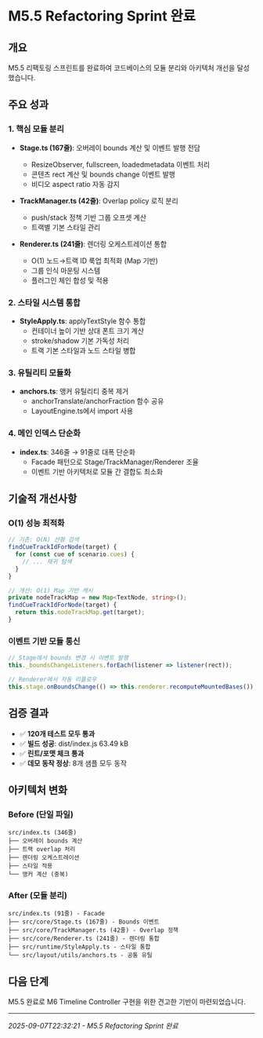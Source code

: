 # M5.5 Refactoring Sprint 완료

## 개요
M5.5 리팩토링 스프린트를 완료하여 코드베이스의 모듈 분리와 아키텍처 개선을 달성했습니다.

## 주요 성과

### 1. 핵심 모듈 분리
- **Stage.ts (167줄)**: 오버레이 bounds 계산 및 이벤트 발행 전담
  - ResizeObserver, fullscreen, loadedmetadata 이벤트 처리
  - 콘텐츠 rect 계산 및 bounds change 이벤트 발행
  - 비디오 aspect ratio 자동 감지

- **TrackManager.ts (42줄)**: Overlap policy 로직 분리
  - push/stack 정책 기반 그룹 오프셋 계산
  - 트랙별 기본 스타일 관리

- **Renderer.ts (241줄)**: 렌더링 오케스트레이션 통합
  - O(1) 노드→트랙 ID 룩업 최적화 (Map 기반)
  - 그룹 인식 마운팅 시스템
  - 플러그인 체인 합성 및 적용

### 2. 스타일 시스템 통합
- **StyleApply.ts**: applyTextStyle 함수 통합
  - 컨테이너 높이 기반 상대 폰트 크기 계산
  - stroke/shadow 기본 가독성 처리
  - 트랙 기본 스타일과 노드 스타일 병합

### 3. 유틸리티 모듈화
- **anchors.ts**: 앵커 유틸리티 중복 제거
  - anchorTranslate/anchorFraction 함수 공유
  - LayoutEngine.ts에서 import 사용

### 4. 메인 인덱스 단순화
- **index.ts**: 346줄 → 91줄로 대폭 단순화
  - Facade 패턴으로 Stage/TrackManager/Renderer 조율
  - 이벤트 기반 아키텍처로 모듈 간 결합도 최소화

## 기술적 개선사항

### O(1) 성능 최적화
```typescript
// 기존: O(N) 선형 검색
findCueTrackIdForNode(target) {
  for (const cue of scenario.cues) {
    // ... 재귀 탐색
  }
}

// 개선: O(1) Map 기반 캐시
private nodeTrackMap = new Map<TextNode, string>();
findCueTrackIdForNode(target) {
  return this.nodeTrackMap.get(target);
}
```

### 이벤트 기반 모듈 통신
```typescript
// Stage에서 bounds 변경 시 이벤트 발행
this._boundsChangeListeners.forEach(listener => listener(rect));

// Renderer에서 자동 리플로우
this.stage.onBoundsChange(() => this.renderer.recomputeMountedBases());
```

## 검증 결과
- ✅ **120개 테스트 모두 통과**
- ✅ **빌드 성공**: dist/index.js 63.49 kB
- ✅ **린트/포맷 체크 통과**
- ✅ **데모 동작 정상**: 8개 샘플 모두 동작

## 아키텍처 변화

### Before (단일 파일)
```
src/index.ts (346줄)
├── 오버레이 bounds 계산
├── 트랙 overlap 처리  
├── 렌더링 오케스트레이션
├── 스타일 적용
└── 앵커 계산 (중복)
```

### After (모듈 분리)
```
src/index.ts (91줄) - Facade
├── src/core/Stage.ts (167줄) - Bounds 이벤트
├── src/core/TrackManager.ts (42줄) - Overlap 정책
├── src/core/Renderer.ts (241줄) - 렌더링 통합
├── src/runtime/StyleApply.ts - 스타일 통합
└── src/layout/utils/anchors.ts - 공통 유틸
```

## 다음 단계
M5.5 완료로 M6 Timeline Controller 구현을 위한 견고한 기반이 마련되었습니다.

---
*2025-09-07T22:32:21 - M5.5 Refactoring Sprint 완료*
